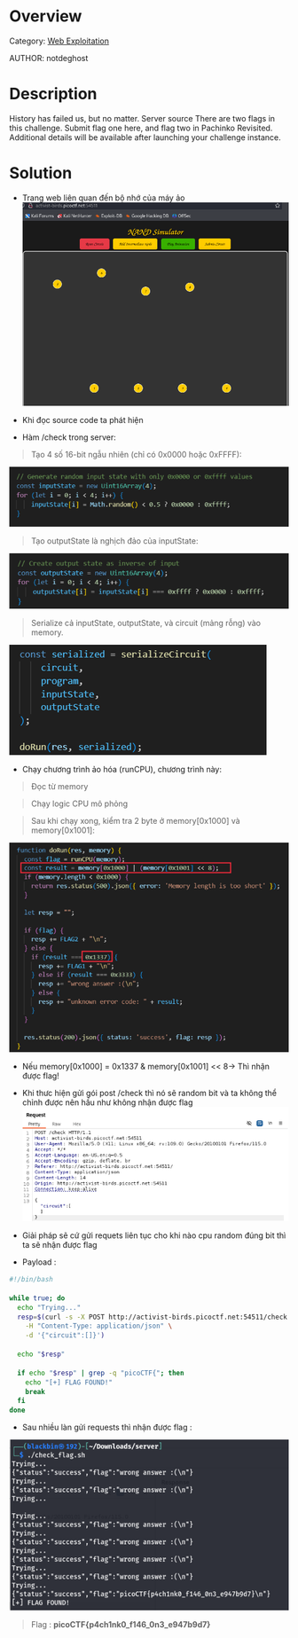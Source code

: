 # Overview 
Category: [Web Exploitation]()

AUTHOR: notdeghost

# Description
History has failed us, but no matter.
Server source
There are two flags in this challenge. Submit flag one here, and flag two in Pachinko Revisited.
Additional details will be available after launching your challenge instance.

# Solution
- Trang web liên quan đến bộ nhớ của máy ảo 
![](./image/2025-04-25_23-22.png)

- Khi đọc source code ta phát hiện 
- Hàm /check trong server:

>Tạo 4 số 16-bit ngẫu nhiên (chỉ có 0x0000 hoặc 0xFFFF):

![](./image/2025-04-25_23-37.png)

>Tạo outputState là nghịch đảo của inputState:

![](./image/2025-04-25_23-38.png)

>Serialize cả inputState, outputState, và circuit (mảng rỗng) vào memory.

![](./image/2025-04-25_23-41.png)

- Chạy chương trình ảo hóa (runCPU), chương trình này:

>Đọc từ memory

>Chạy logic CPU mô phỏng

>Sau khi chạy xong, kiểm tra 2 byte ở memory[0x1000] và memory[0x1001]:

![](./image/2025-04-25_23-31.png)

- Nếu memory[0x1000] = 0x1337 & memory[0x1001] << 8-> Thì nhận được flag!

- Khi thưc hiện gửi gói post /check thì nó sẽ random bit và ta không thể chỉnh được nên hầu như không nhận được flag  
![](./image/2025-04-25_23-47.png)

- Giải pháp sẽ cứ gửi requets liên tục cho khi nào cpu random đúng bit thì ta sẽ nhận được flag 
- Payload :
```bash
#!/bin/bash

while true; do
  echo "Trying..."
  resp=$(curl -s -X POST http://activist-birds.picoctf.net:54511/check \
    -H "Content-Type: application/json" \
    -d '{"circuit":[]}')
  
  echo "$resp"

  if echo "$resp" | grep -q "picoCTF{"; then
    echo "[+] FLAG FOUND!"
    break
  fi
done
```

- Sau nhiều làn gửi requests thì nhận được flag :

![](./image/2025-04-25_23-53.png)

>Flag : **picoCTF{p4ch1nk0_f146_0n3_e947b9d7}**
